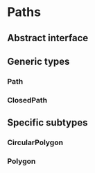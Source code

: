 # Paths

## Abstract interface

## Generic types

### Path

### ClosedPath

## Specific subtypes

### CircularPolygon

### Polygon


